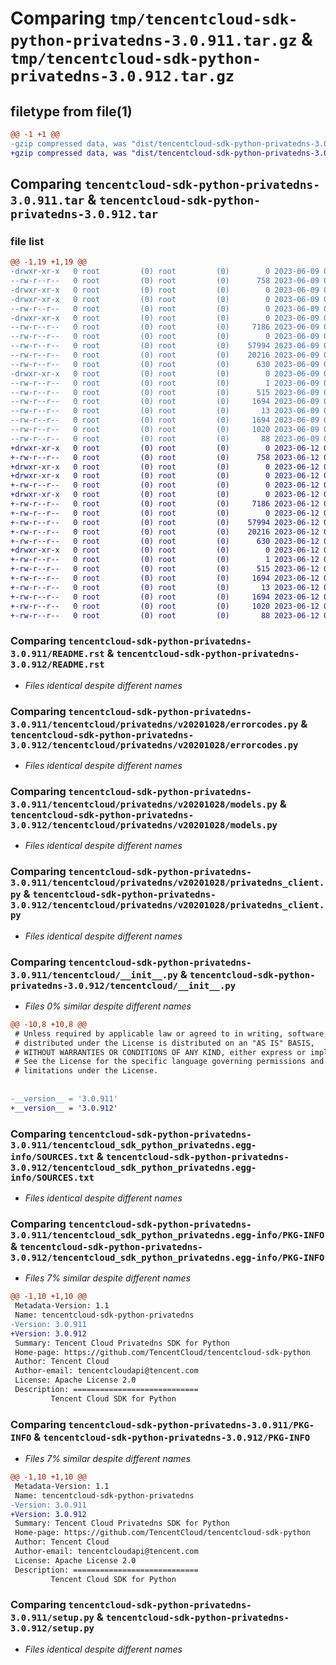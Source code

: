 # Comparing `tmp/tencentcloud-sdk-python-privatedns-3.0.911.tar.gz` & `tmp/tencentcloud-sdk-python-privatedns-3.0.912.tar.gz`

## filetype from file(1)

```diff
@@ -1 +1 @@
-gzip compressed data, was "dist/tencentcloud-sdk-python-privatedns-3.0.911.tar", last modified: Fri Jun  9 02:24:46 2023, max compression
+gzip compressed data, was "dist/tencentcloud-sdk-python-privatedns-3.0.912.tar", last modified: Mon Jun 12 03:09:31 2023, max compression
```

## Comparing `tencentcloud-sdk-python-privatedns-3.0.911.tar` & `tencentcloud-sdk-python-privatedns-3.0.912.tar`

### file list

```diff
@@ -1,19 +1,19 @@
-drwxr-xr-x   0 root         (0) root         (0)        0 2023-06-09 02:24:46.000000 tencentcloud-sdk-python-privatedns-3.0.911/
--rw-r--r--   0 root         (0) root         (0)      758 2023-06-09 02:24:46.000000 tencentcloud-sdk-python-privatedns-3.0.911/README.rst
-drwxr-xr-x   0 root         (0) root         (0)        0 2023-06-09 02:24:46.000000 tencentcloud-sdk-python-privatedns-3.0.911/tencentcloud/
-drwxr-xr-x   0 root         (0) root         (0)        0 2023-06-09 02:24:46.000000 tencentcloud-sdk-python-privatedns-3.0.911/tencentcloud/privatedns/
--rw-r--r--   0 root         (0) root         (0)        0 2023-06-09 02:24:46.000000 tencentcloud-sdk-python-privatedns-3.0.911/tencentcloud/privatedns/__init__.py
-drwxr-xr-x   0 root         (0) root         (0)        0 2023-06-09 02:24:46.000000 tencentcloud-sdk-python-privatedns-3.0.911/tencentcloud/privatedns/v20201028/
--rw-r--r--   0 root         (0) root         (0)     7186 2023-06-09 02:24:46.000000 tencentcloud-sdk-python-privatedns-3.0.911/tencentcloud/privatedns/v20201028/errorcodes.py
--rw-r--r--   0 root         (0) root         (0)        0 2023-06-09 02:24:46.000000 tencentcloud-sdk-python-privatedns-3.0.911/tencentcloud/privatedns/v20201028/__init__.py
--rw-r--r--   0 root         (0) root         (0)    57994 2023-06-09 02:24:46.000000 tencentcloud-sdk-python-privatedns-3.0.911/tencentcloud/privatedns/v20201028/models.py
--rw-r--r--   0 root         (0) root         (0)    20216 2023-06-09 02:24:46.000000 tencentcloud-sdk-python-privatedns-3.0.911/tencentcloud/privatedns/v20201028/privatedns_client.py
--rw-r--r--   0 root         (0) root         (0)      630 2023-06-09 02:24:46.000000 tencentcloud-sdk-python-privatedns-3.0.911/tencentcloud/__init__.py
-drwxr-xr-x   0 root         (0) root         (0)        0 2023-06-09 02:24:46.000000 tencentcloud-sdk-python-privatedns-3.0.911/tencentcloud_sdk_python_privatedns.egg-info/
--rw-r--r--   0 root         (0) root         (0)        1 2023-06-09 02:24:46.000000 tencentcloud-sdk-python-privatedns-3.0.911/tencentcloud_sdk_python_privatedns.egg-info/dependency_links.txt
--rw-r--r--   0 root         (0) root         (0)      515 2023-06-09 02:24:46.000000 tencentcloud-sdk-python-privatedns-3.0.911/tencentcloud_sdk_python_privatedns.egg-info/SOURCES.txt
--rw-r--r--   0 root         (0) root         (0)     1694 2023-06-09 02:24:46.000000 tencentcloud-sdk-python-privatedns-3.0.911/tencentcloud_sdk_python_privatedns.egg-info/PKG-INFO
--rw-r--r--   0 root         (0) root         (0)       13 2023-06-09 02:24:46.000000 tencentcloud-sdk-python-privatedns-3.0.911/tencentcloud_sdk_python_privatedns.egg-info/top_level.txt
--rw-r--r--   0 root         (0) root         (0)     1694 2023-06-09 02:24:46.000000 tencentcloud-sdk-python-privatedns-3.0.911/PKG-INFO
--rw-r--r--   0 root         (0) root         (0)     1020 2023-06-09 02:24:46.000000 tencentcloud-sdk-python-privatedns-3.0.911/setup.py
--rw-r--r--   0 root         (0) root         (0)       88 2023-06-09 02:24:46.000000 tencentcloud-sdk-python-privatedns-3.0.911/setup.cfg
+drwxr-xr-x   0 root         (0) root         (0)        0 2023-06-12 03:09:31.000000 tencentcloud-sdk-python-privatedns-3.0.912/
+-rw-r--r--   0 root         (0) root         (0)      758 2023-06-12 03:09:31.000000 tencentcloud-sdk-python-privatedns-3.0.912/README.rst
+drwxr-xr-x   0 root         (0) root         (0)        0 2023-06-12 03:09:31.000000 tencentcloud-sdk-python-privatedns-3.0.912/tencentcloud/
+drwxr-xr-x   0 root         (0) root         (0)        0 2023-06-12 03:09:31.000000 tencentcloud-sdk-python-privatedns-3.0.912/tencentcloud/privatedns/
+-rw-r--r--   0 root         (0) root         (0)        0 2023-06-12 03:09:31.000000 tencentcloud-sdk-python-privatedns-3.0.912/tencentcloud/privatedns/__init__.py
+drwxr-xr-x   0 root         (0) root         (0)        0 2023-06-12 03:09:31.000000 tencentcloud-sdk-python-privatedns-3.0.912/tencentcloud/privatedns/v20201028/
+-rw-r--r--   0 root         (0) root         (0)     7186 2023-06-12 03:09:31.000000 tencentcloud-sdk-python-privatedns-3.0.912/tencentcloud/privatedns/v20201028/errorcodes.py
+-rw-r--r--   0 root         (0) root         (0)        0 2023-06-12 03:09:31.000000 tencentcloud-sdk-python-privatedns-3.0.912/tencentcloud/privatedns/v20201028/__init__.py
+-rw-r--r--   0 root         (0) root         (0)    57994 2023-06-12 03:09:31.000000 tencentcloud-sdk-python-privatedns-3.0.912/tencentcloud/privatedns/v20201028/models.py
+-rw-r--r--   0 root         (0) root         (0)    20216 2023-06-12 03:09:31.000000 tencentcloud-sdk-python-privatedns-3.0.912/tencentcloud/privatedns/v20201028/privatedns_client.py
+-rw-r--r--   0 root         (0) root         (0)      630 2023-06-12 03:09:31.000000 tencentcloud-sdk-python-privatedns-3.0.912/tencentcloud/__init__.py
+drwxr-xr-x   0 root         (0) root         (0)        0 2023-06-12 03:09:31.000000 tencentcloud-sdk-python-privatedns-3.0.912/tencentcloud_sdk_python_privatedns.egg-info/
+-rw-r--r--   0 root         (0) root         (0)        1 2023-06-12 03:09:31.000000 tencentcloud-sdk-python-privatedns-3.0.912/tencentcloud_sdk_python_privatedns.egg-info/dependency_links.txt
+-rw-r--r--   0 root         (0) root         (0)      515 2023-06-12 03:09:31.000000 tencentcloud-sdk-python-privatedns-3.0.912/tencentcloud_sdk_python_privatedns.egg-info/SOURCES.txt
+-rw-r--r--   0 root         (0) root         (0)     1694 2023-06-12 03:09:31.000000 tencentcloud-sdk-python-privatedns-3.0.912/tencentcloud_sdk_python_privatedns.egg-info/PKG-INFO
+-rw-r--r--   0 root         (0) root         (0)       13 2023-06-12 03:09:31.000000 tencentcloud-sdk-python-privatedns-3.0.912/tencentcloud_sdk_python_privatedns.egg-info/top_level.txt
+-rw-r--r--   0 root         (0) root         (0)     1694 2023-06-12 03:09:31.000000 tencentcloud-sdk-python-privatedns-3.0.912/PKG-INFO
+-rw-r--r--   0 root         (0) root         (0)     1020 2023-06-12 03:09:31.000000 tencentcloud-sdk-python-privatedns-3.0.912/setup.py
+-rw-r--r--   0 root         (0) root         (0)       88 2023-06-12 03:09:31.000000 tencentcloud-sdk-python-privatedns-3.0.912/setup.cfg
```

### Comparing `tencentcloud-sdk-python-privatedns-3.0.911/README.rst` & `tencentcloud-sdk-python-privatedns-3.0.912/README.rst`

 * *Files identical despite different names*

### Comparing `tencentcloud-sdk-python-privatedns-3.0.911/tencentcloud/privatedns/v20201028/errorcodes.py` & `tencentcloud-sdk-python-privatedns-3.0.912/tencentcloud/privatedns/v20201028/errorcodes.py`

 * *Files identical despite different names*

### Comparing `tencentcloud-sdk-python-privatedns-3.0.911/tencentcloud/privatedns/v20201028/models.py` & `tencentcloud-sdk-python-privatedns-3.0.912/tencentcloud/privatedns/v20201028/models.py`

 * *Files identical despite different names*

### Comparing `tencentcloud-sdk-python-privatedns-3.0.911/tencentcloud/privatedns/v20201028/privatedns_client.py` & `tencentcloud-sdk-python-privatedns-3.0.912/tencentcloud/privatedns/v20201028/privatedns_client.py`

 * *Files identical despite different names*

### Comparing `tencentcloud-sdk-python-privatedns-3.0.911/tencentcloud/__init__.py` & `tencentcloud-sdk-python-privatedns-3.0.912/tencentcloud/__init__.py`

 * *Files 0% similar despite different names*

```diff
@@ -10,8 +10,8 @@
 # Unless required by applicable law or agreed to in writing, software
 # distributed under the License is distributed on an "AS IS" BASIS,
 # WITHOUT WARRANTIES OR CONDITIONS OF ANY KIND, either express or implied.
 # See the License for the specific language governing permissions and
 # limitations under the License.
 
 
-__version__ = '3.0.911'
+__version__ = '3.0.912'
```

### Comparing `tencentcloud-sdk-python-privatedns-3.0.911/tencentcloud_sdk_python_privatedns.egg-info/SOURCES.txt` & `tencentcloud-sdk-python-privatedns-3.0.912/tencentcloud_sdk_python_privatedns.egg-info/SOURCES.txt`

 * *Files identical despite different names*

### Comparing `tencentcloud-sdk-python-privatedns-3.0.911/tencentcloud_sdk_python_privatedns.egg-info/PKG-INFO` & `tencentcloud-sdk-python-privatedns-3.0.912/tencentcloud_sdk_python_privatedns.egg-info/PKG-INFO`

 * *Files 7% similar despite different names*

```diff
@@ -1,10 +1,10 @@
 Metadata-Version: 1.1
 Name: tencentcloud-sdk-python-privatedns
-Version: 3.0.911
+Version: 3.0.912
 Summary: Tencent Cloud Privatedns SDK for Python
 Home-page: https://github.com/TencentCloud/tencentcloud-sdk-python
 Author: Tencent Cloud
 Author-email: tencentcloudapi@tencent.com
 License: Apache License 2.0
 Description: ============================
         Tencent Cloud SDK for Python
```

### Comparing `tencentcloud-sdk-python-privatedns-3.0.911/PKG-INFO` & `tencentcloud-sdk-python-privatedns-3.0.912/PKG-INFO`

 * *Files 7% similar despite different names*

```diff
@@ -1,10 +1,10 @@
 Metadata-Version: 1.1
 Name: tencentcloud-sdk-python-privatedns
-Version: 3.0.911
+Version: 3.0.912
 Summary: Tencent Cloud Privatedns SDK for Python
 Home-page: https://github.com/TencentCloud/tencentcloud-sdk-python
 Author: Tencent Cloud
 Author-email: tencentcloudapi@tencent.com
 License: Apache License 2.0
 Description: ============================
         Tencent Cloud SDK for Python
```

### Comparing `tencentcloud-sdk-python-privatedns-3.0.911/setup.py` & `tencentcloud-sdk-python-privatedns-3.0.912/setup.py`

 * *Files identical despite different names*

